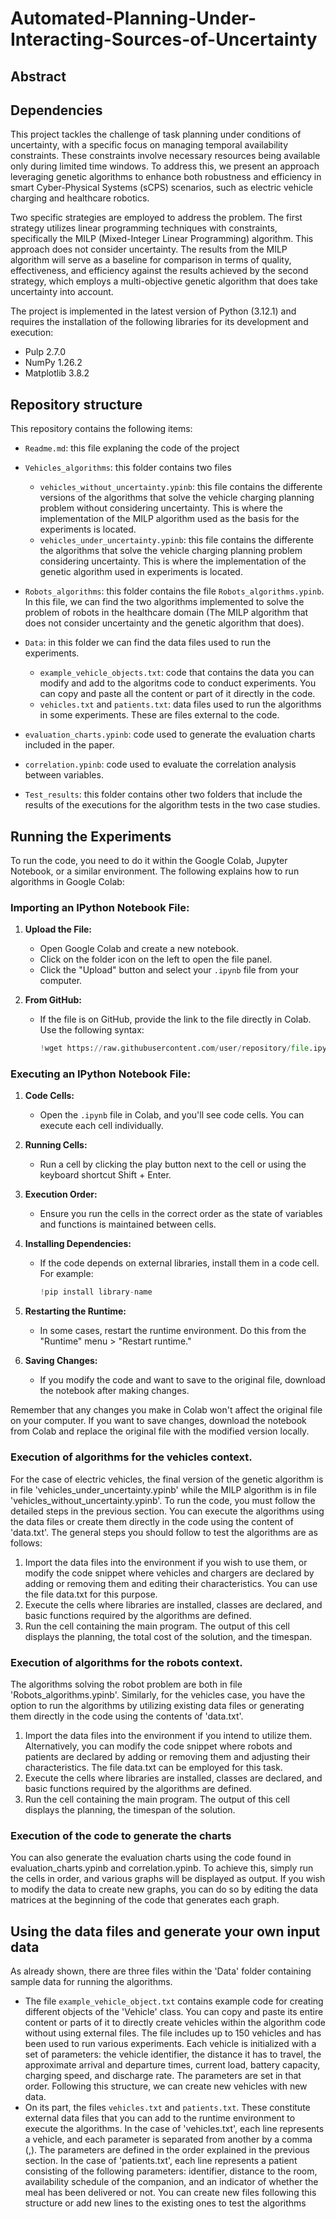 # Automated-Planning-Under-Interacting-Sources-of-Uncertainty

## Abstract


## Dependencies 
This project tackles the challenge of task planning under conditions of uncertainty, with a specific focus on managing temporal availability constraints. These constraints involve necessary resources being available only during limited time windows. To address this, we present an approach leveraging genetic algorithms to enhance both robustness and efficiency in smart Cyber-Physical Systems (sCPS) scenarios, such as electric vehicle charging and healthcare robotics.

Two specific strategies are employed to address the problem. The first strategy utilizes linear programming techniques with constraints, specifically the MILP (Mixed-Integer Linear Programming) algorithm. This approach does not consider uncertainty. The results from the MILP algorithm will serve as a baseline for comparison in terms of quality, effectiveness, and efficiency against the results achieved by the second strategy, which employs a multi-objective genetic algorithm that does take uncertainty into account.

The project is implemented in the latest version of Python (3.12.1) and requires the installation of the following libraries for its development and execution:

* Pulp 2.7.0
* NumPy 1.26.2
* Matplotlib 3.8.2
  
## Repository structure
This repository contains the following items:
* `Readme.md`: this file explaning the code of the project
* `Vehicles_algorithms`: this folder contains two files
  * `vehicles_without_uncertainty.ypinb`: this file contains the differente versions of the algorithms that solve the vehicle charging planning problem without considering uncertainty. This is where the implementation of the MILP algorithm used as the basis for the experiments is located.
  * `vehicles_under_uncertainty.ypinb`: this file contains the differente the algorithms that solve the vehicle charging planning problem considering uncertainty. This is where the implementation of the genetic algorithm used in experiments is located.
* `Robots_algorithms`: this folder contains the file `Robots_algorithms.ypinb`. In this file, we can find the two algorithms implemented to solve the problem of robots in the healthcare domain (The MILP algorithm that does not consider uncertainty and the genetic algorithm that does).
*  `Data`: in this folder we can find the data files used to run the experiments.
    * `example_vehicle_objects.txt`: code that contains the data you can modify and add to the algoritms code to conduct experiments. You can copy and paste all the content or part of it directly in the code.
    * `vehicles.txt` and `patients.txt`: data files used to run the algorithms in some experiments. These are files external to the code.
    
* `evaluation_charts.ypinb`: code used to generate the evaluation charts included in the paper.
* `correlation.ypinb`: code used to evaluate the correlation analysis between variables.
* `Test_results`: this folder contains other two folders that include the results of the executions for the algorithm tests in the two case studies.

## Running the Experiments
To run the code, you need to do it within the Google Colab, Jupyter Notebook, or a similar environment. The following explains how to run algorithms in Google Colab:

### Importing an IPython Notebook File:

1. **Upload the File:**
   - Open Google Colab and create a new notebook.
   - Click on the folder icon on the left to open the file panel.
   - Click the "Upload" button and select your `.ipynb` file from your computer.

2. **From GitHub:**
   - If the file is on GitHub, provide the link to the file directly in Colab. Use the following syntax:
     ```python
     !wget https://raw.githubusercontent.com/user/repository/file.ipynb
     ```

### Executing an IPython Notebook File:

1. **Code Cells:**
   - Open the `.ipynb` file in Colab, and you'll see code cells. You can execute each cell individually.

2. **Running Cells:**
   - Run a cell by clicking the play button next to the cell or using the keyboard shortcut Shift + Enter.

3. **Execution Order:**
   - Ensure you run the cells in the correct order as the state of variables and functions is maintained between cells.

4. **Installing Dependencies:**
   - If the code depends on external libraries, install them in a code cell. For example:
     ```python
     !pip install library-name
     ```

5. **Restarting the Runtime:**
   - In some cases, restart the runtime environment. Do this from the "Runtime" menu > "Restart runtime."

6. **Saving Changes:**
   - If you modify the code and want to save to the original file, download the notebook after making changes.

Remember that any changes you make in Colab won't affect the original file on your computer. If you want to save changes, download the notebook from Colab and replace the original file with the modified version locally.

### Execution of algorithms for the vehicles context. 
For the case of electric vehicles, the final version of the genetic algorithm is in file 'vehicles_under_uncertainty.ypinb' while the MILP algorithm is in file 'vehicles_without_uncertainty.ypinb'. To run the code, you must follow the detailed steps in the previous section. You can execute the algorithms using the data files or create them directly in the code using the content of 'data.txt'. The general steps you should follow to test the algorithms are as follows:

1. Import the data files into the environment if you wish to use them, or modify the code snippet where vehicles and chargers are declared by adding or removing them and editing their characteristics. You can use the file data.txt for this purpose.
2. Execute the cells where libraries are installed, classes are declared, and basic functions required by the algorithms are defined.
3. Run the cell containing the main program. The output of this cell displays the planning, the total cost of the solution, and the timespan.

### Execution of algorithms for the robots context.
The algorithms solving the robot problem are both in file 'Robots_algorithms.ypinb'. Similarly, for the vehicles case, you have the option to run the algorithms by utilizing existing data files or generating them directly in the code using the contents of 'data.txt'.

1. Import the data files into the environment if you intend to utilize them. Alternatively, you can modify the code snippet where robots and patients are declared by adding or removing them and adjusting their characteristics. The file data.txt can be employed for this task.
2. Execute the cells where libraries are installed, classes are declared, and basic functions required by the algorithms are defined.
3. Run the cell containing the main program. The output of this cell displays the planning, the timespan of the solution.

### Execution of the code to generate the charts
You can also generate the evaluation charts using the code found in evaluation_charts.ypinb and correlation.ypinb. To achieve this, simply run the cells in order, and various graphs will be displayed as output. If you wish to modify the data to create new graphs, you can do so by editing the data matrices at the beginning of the code that generates each graph.

## Using the data files and generate your own input data
As already shown, there are three files within the 'Data' folder containing sample data for running the algorithms.
* The file `example_vehicle_object.txt` contains example code for creating different objects of the 'Vehicle' class. You can copy and paste its entire content or parts of it to directly create vehicles within the algorithm code without using external files. The file includes up to 150 vehicles and has been used to run various experiments. Each vehicle is initialized with a set of parameters: the vehicle identifier, the distance it has to travel, the approximate arrival and departure times, current load, battery capacity, charging speed, and discharge rate. The parameters are set in that order. Following this structure, we can create new vehicles with new data.
* On its part, the files `vehicles.txt` and `patients.txt`. These constitute external data files that you can add to the runtime environment to execute the algorithms. In the case of 'vehicles.txt', each line represents a vehicle, and each parameter is separated from another by a comma (,). The parameters are defined in the order explained in the previous section. In the case of 'patients.txt', each line represents a patient consisting of the following parameters: identifier, distance to the room, availability schedule of the companion, and an indicator of whether the meal has been delivered or not. You can create new files following this structure or add new lines to the existing ones to test the algorithms

